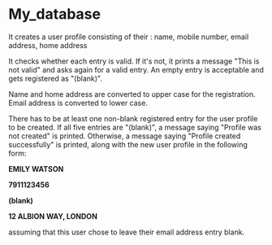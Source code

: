 # My_database

It creates a user profile consisting of their : name, mobile number, email address, home address

It checks whether each entry is valid. If it's not, it prints a message "This is not valid" and asks again for a valid entry. An empty entry is acceptable and gets registered as "(blank)".

Name and home address are converted to upper case for the registration. Email address is converted to lower case.

There has to be at least one non-blank registered entry for the user profile to be created. If all five entries are "(blank)", a message saying "Profile was not created" is printed. Otherwise, a message saying "Profile created successfully" is printed, along with the new user profile in the following form:


 **EMILY WATSON**
 
 **7911123456**
 
 **(blank)**
 
 **12 ALBION WAY, LONDON**
 

assuming that this user chose to leave their email address entry blank.
